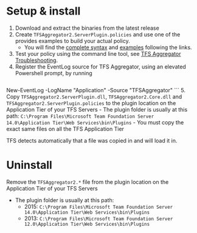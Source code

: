 Setup & install
================================================

 1. Download and extract the binaries from the latest release
 2. Create `TFSAggregator2.ServerPlugin.policies` and use one of the provides examples to build your actual policy.
    - You will find the [complete syntax](Policy-Syntax.md) and [examples](Policy-Examples.md) following the links.
 3. Test your policy using the command line tool, see [TFS Aggregator Troubleshooting](Troubleshooting.md).
 4. Register the EventLog source for TFS Aggregator, using an elevated Powershell prompt, by running
    ```
New-EventLog -LogName "Application" -Source "TFSAggregator"
    ```
 5. Copy `TFSAggregator2.ServerPlugin.dll`, `TFSAggregator2.Core.dll` and `TFSAggregator2.ServerPlugin.policies` to the plugin location on the Application Tier of your TFS Servers
     - The plugin folder is usually at this path: `C:\Program Files\Microsoft Team Foundation Server 14.0\Application Tier\Web Services\bin\Plugins`
     - You must copy the exact same files on all the TFS Application Tier

TFS detects automatically that a file was copied in and will load it in.


Uninstall
================================================
Remove the `TFSAggregator2.*` file from the plugin location on the Application Tier of your TFS Servers
   - The plugin folder is usually at this path:
     - 2015: `C:\Program Files\Microsoft Team Foundation Server 14.0\Application Tier\Web Services\bin\Plugins`
     - 2013: `C:\Program Files\Microsoft Team Foundation Server 12.0\Application Tier\Web Services\bin\Plugins`

